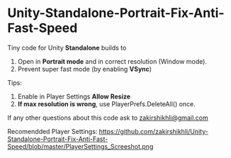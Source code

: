 # Unity-Standalone-Portrait-Fix-Anti-Fast-Speed

Tiny code for Unity **Standalone** builds to
1) Open in **Portrait mode** and in correct resolution (Window mode).
2) Prevent super fast mode (by enabling **VSync**)



Tips:
1) Enable in Player Settings **Allow Resize**
2) **If max resolution is wrong**, use PlayerPrefs.DeleteAll() once.

If any other questions about this code ask to zakirshikhli@gmail.com

Recomendded Player Settings:
https://github.com/zakirshikhli/Unity-Standalone-Portrait-Fix-Anti-Fast-Speed/blob/master/PlayerSettings_Screeshot.png

